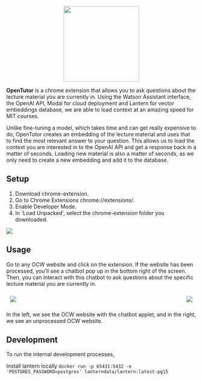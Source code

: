 <p align="center">
  <picture>
    <img src="https://i.imgur.com/3BnSfaT.png" style="position: relative;width: 200px; height: 200px; overflow: hidden; object-fit: fill">
  </picture>
</p>

**OpenTutor** is a chrome extension that allows you to ask questions about the lecture material you are currently in.
Using the Watson Assistant interface, the OpenAI API, Modal for cloud deployment and Lantern for vector
embeddings database, we are able to load context at an amazing speed for MIT courses.

Unlike fine-tuning a model, which takes time and can get really expensive to do, OpenTutor creates an embedding
of the lecture material and uses that to find the most relevant answer to your question. This allows us to load
the context you are interested in to the OpenAI API and get a response back in a matter of seconds. Loading new
material is also a matter of seconds, as we only need to create a new embedding and add it to the database.

## Setup

1) Download chrome-extension.
2) Go to Chrome Extensions chrome://extensions/.
3) Enable Developer Mode.
4) In 'Load Unpacked', select the chrome-extension folder you downloaded.

<p>
  <picture>
    <img src="https://i.imgur.com/0GWePqW.png">
  </picture>
</p>

## Usage

Go to any OCW website and click on the extension. If the website has been processed, you'll see a chatbot pop up
in the bottom right of the screen. Then, you can interact with this chatbot to ask questions about the specific
lecture material you are currently in.

<p>
  <div style="display: flex; justify-content: space-between;">
    <picture style="margin:10px">
      <img src="https://i.imgur.com/GEZgiig.png">
    </picture>
    <picture style="margin:10px">
      <img src="https://i.imgur.com/aRBUB5G.png">
    </picture>
  </div>
</p>

In the left, we see the OCW website with the chatbot applet, and in the right, we see an unprocessed OCW website.

## Development

To run the internal development processes,

Install lantern locally
`docker run -p 65431:5432 -e 'POSTGRES_PASSWORD=postgres' lanterndata/lantern:latest-pg15`

